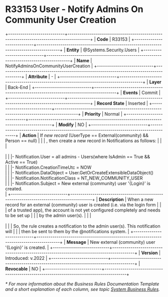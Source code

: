 ﻿---
erp.type: business-rule
erp.entity: Systems.Security.Users
---

# R33153 User - Notify Admins On Community User Creation
+----------------------------+-----------------------------------------------------------------------------------------+
| **Code**                   | R33153                                                                                  |
+----------------------------+-----------------------------------------------------------------------------------------+
| **Entity**                 | @Systems.Security.Users                                                                 |
+----------------------------+-----------------------------------------------------------------------------------------+
| **Name**                   | NotifyAdminsOnCommunityUserCreation                                                     |
+----------------------------+-----------------------------------------------------------------------------------------+
| **Attribute**              | \-                                                                                      |
+----------------------------+-----------------------------------------------------------------------------------------+
| **Layer**                  | Back-End                                                                                |
+----------------------------+-----------------------------------------------------------------------------------------+
| **Events**                 | Commit                                                                                  |
+----------------------------+-----------------------------------------------------------------------------------------+
| **Record State**           | Inserted                                                                                |
+----------------------------+-----------------------------------------------------------------------------------------+
| **Priority**               | Normal                                                                                  |
+----------------------------+-----------------------------------------------------------------------------------------+
| **Modify**                 | NO                                                                                      |
+----------------------------+-----------------------------------------------------------------------------------------+
| **Action**                 | If *new record* (UserType == External(community) && Person == null)                     |
|                            | , then create a new record in Notifications as follows:                                 |
|                            | <br><br>                                                                                |
|                            |\- Notification.User = all admins - Users(where IsAdmin == True && Active == True) <br>  |
|                            |\- Notification.CreationTimeUtc = NOW <br>                                               |
|                            |\- Notification.DataObject = User.GetOrCreateExtensibleDataObject() <br>                 |
|                            |\- Notification.NotificationClass = NT_NEW_COMMUNITY_USER <br>                           |
|                            |\- Notification.Subject = New external (community) user '{Login}' is created. <br>       |
+----------------------------+-----------------------------------------------------------------------------------------+
| **Description**            | When a new record for an external (community) user is created (i.e. via the login form  |
|                            | of a trusted app), the account is not yet configured completely and needs to be set up  |
|                            | by the admin user(s).                                                                   |
|                            | <br><br>                                                                                |
|                            | So, the rule creates a notification to the admin user(s). This notification will        |
|                            | then be sent to them by the @notifications system.                                      |
+----------------------------+-----------------------------------------------------------------------------------------+
| **Message**                | New external (community) user '{Login}' is created.                                     |
+----------------------------+-----------------------------------------------------------------------------------------+
| **Version**                | Introduced: v.2022                                                                      |
+----------------------------+-----------------------------------------------------------------------------------------+
| **Revocable**              | NO                                                                                      |
+----------------------------+-----------------------------------------------------------------------------------------+

*\* For more information about the Business Rules Documentation Template and a short explanation of each column, see
topic [System Business Rules](../templates/template-description-system-business-rules.md).*
